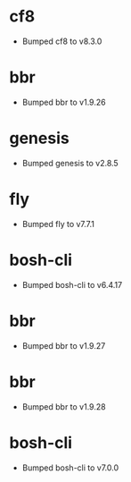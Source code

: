 
# cf8

- Bumped cf8 to v8.3.0

# bbr

- Bumped bbr to v1.9.26

# genesis

- Bumped genesis to v2.8.5

# fly

- Bumped fly to v7.7.1

# bosh-cli

- Bumped bosh-cli to v6.4.17

# bbr

- Bumped bbr to v1.9.27

# bbr

- Bumped bbr to v1.9.28

# bosh-cli

- Bumped bosh-cli to v7.0.0
